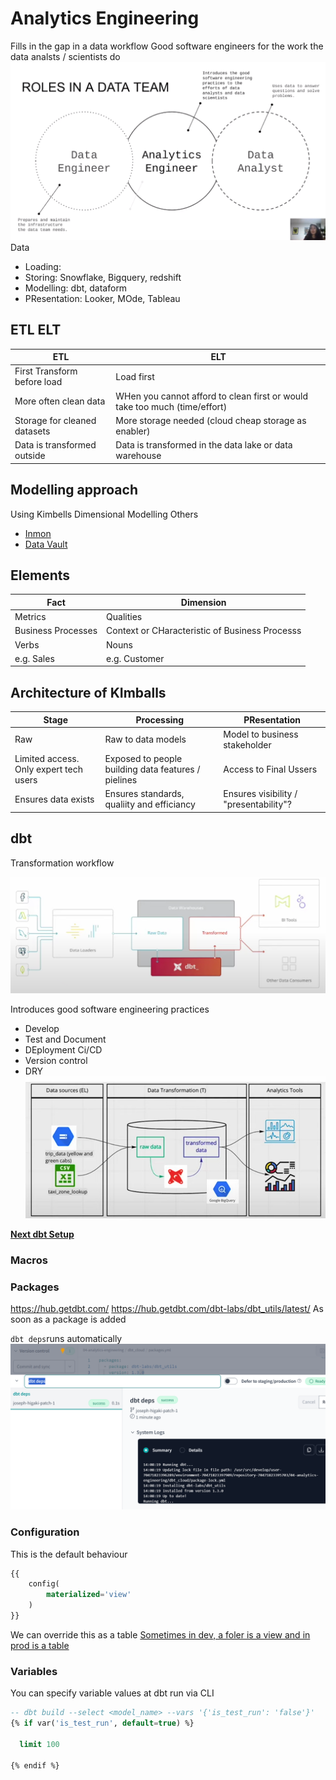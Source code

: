 # Analytics Engineering

Fills in the gap in a data workflow
Good software engineers for the work the data analsts / scientists do
![alt text](../_resources/04-analytics-engineering/readme.md/image.png)
Data 
* Loading: 
* Storing: Snowflake, Bigquery, redshift
* Modelling: dbt, dataform
* PResentation: Looker, MOde, Tableau

## ETL ELT 

| ETL | ELT |
| --- | --- |
| First Transform before load | Load first |
| More often clean data | WHen you cannot afford to clean first or would take too much (time/effort) |
| Storage for cleaned datasets | More storage needed (cloud cheap storage as enabler) |
| Data is transformed outside | Data is transformed in the data lake or data warehouse |

## Modelling approach
Using Kimbells Dimensional Modelling
Others
- [Inmon](https://www.geeksforgeeks.org/difference-between-kimball-and-inmon/)
- [Data Vault](https://en.wikipedia.org/wiki/Data_vault_modeling)

## Elements

| Fact | Dimension |
| --- | --- |
| Metrics | Qualities |
| Business Processes | Context or CHaracteristic of Business Processs |
| Verbs | Nouns |
| e.g. Sales | e.g. Customer |

## Architecture of KImballs 

| Stage | Processing | PResentation |
| --- | --- |--- |
| Raw | Raw to data models  | Model to business stakeholder|
| Limited access. Only expert tech users| Exposed to people building data features / pielines | Access to Final Ussers |
| Ensures data exists | Ensures standards, qualiity and efficiancy | Ensures visibility / "presentability"? |

## dbt
Transformation workflow

![alt text](../_resources/04-analytics-engineering/readme.md/image-1.png)

Introduces good software engineering practices
* Develop
* Test and Document
* DEployment Ci/CD
* Version control
* DRY
![alt text](../_resources/04-analytics-engineering/readme.md/image-2.png)

**[Next dbt Setup](dbt_setup.md)**

### Macros

### Packages
https://hub.getdbt.com/
https://hub.getdbt.com/dbt-labs/dbt_utils/latest/
As soon as a package is added 

`dbt deps`runs automatically 
![alt text](../_resources/04-analytics-engineering/readme.md/image-3.png)


### Configuration 

This is the default behaviour
```sql
{{
    config(
        materialized='view'
    )
}}
```

We can override this as a table
[Sometimes in dev, a foler is a view and in prod is a table](https://youtu.be/ueVy2N54lyc?si=hYzcC3zzYwcxLB1_&t=1988)


### Variables

You can specify variable values at dbt run via CLI
```sql
-- dbt build --select <model_name> --vars '{'is_test_run': 'false'}'
{% if var('is_test_run', default=true) %}

  limit 100

{% endif %}
```
